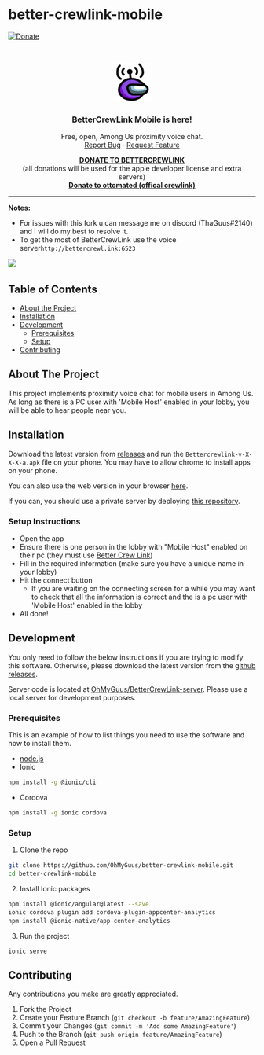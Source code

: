 # better-crewlink-mobile
[![Donate][paypal-shield]](paypal-url)

<br />
<p align="center">
  <a>
    <img src="logo.png" alt="Logo" width="80" height="80">
  </a>
  <h3 align="center">BetterCrewLink Mobile is here!</h3>


  <p align="center">
    Free, open, Among Us proximity voice chat.
    <br />
    <a href="https://github.com/OhMyGuus/better-crewlink-mobile/issues">Report Bug</a>
    ·
    <a href="https://github.com/OhMyGuus/better-crewlink-mobile/issues">Request Feature</a>
  </p>
  <p align="center">
    <b><a href="https://www.paypal.com/donate?hosted_button_id=KS43BDTGN76JQ">DONATE TO BETTERCREWLINK</a></b></br>
  (all donations will be used for the apple developer license and extra servers)</br>
   <b><a href="https://paypal.me/ottomated">Donate to ottomated (offical crewlink)</a></b>
  </p>
</p>
<hr />

<p>
  
<b>Notes:</b><br />

 - For issues with this fork u can message me on discord (ThaGuus#2140) and I will do
   my best to resolve it.
  -  To get the most of BetterCrewLink use the voice server`http://bettercrewl.ink:6523`

</p>
<a href="https://discord.gg/qDqTzvj4SH"> <img src="https://i.imgur.com/XpnBhTW.png" width="150px" /> </a>



<!-- TABLE OF CONTENTS -->
## Table of Contents

* [About the Project](#about-the-project)
* [Installation](#installation)
* [Development](#development)
  * [Prerequisites](#prerequisites)
  * [Setup](#setup)
* [Contributing](#contributing)

<!-- ABOUT THE PROJECT -->
## About The Project

This project implements proximity voice chat for mobile users in Among Us. As long as there is a PC user with 'Mobile Host' enabled in your lobby, you will be able to hear people near you.

## Installation

Download the latest version from [releases](https://github.com/OhMyGuus/better-crewlink-mobile/releases) and run the `Bettercrewlink-v-X-X-X-a.apk` file on your phone. You may have to allow chrome to install apps on your phone.

You can also use the web version in your browser [here](https://web.bettercrewl.ink/).

If you can, you should use a private server by deploying [this repository](https://github.com/OhMyGuus/BetterCrewLink-server).

### Setup Instructions

* Open the app
* Ensure there is one person in the lobby with "Mobile Host" enabled on their pc (they must use [Better Crew Link](https://github.com/OhMyGuus/BetterCrewLink))
* Fill in the required information (make sure you have a unique name in your lobby)
* Hit the connect button
  * If you are waiting on the connecting screen for a while you may want to check that all the information is correct and the is a pc user with 'Mobile Host' enabled in the lobby
* All done!

## Development

You only need to follow the below instructions if you are trying to modify this software. Otherwise, please download the latest version from the [github releases](https://github.com/OhMyGuus/better-crewlink-mobile/releases).

Server code is located at [OhMyGuus/BetterCrewLink-server](https://github.com/OhMyGuus/BetterCrewLink-server). Please use a local server for development purposes.

### Prerequisites

This is an example of how to list things you need to use the software and how to install them.
* [node.js](https://nodejs.org/en/download/)
* Ionic
```sh
npm install -g @ionic/cli
```
* Cordova
```sh
npm install -g ionic cordova
```

### Setup

1. Clone the repo
```sh
git clone https://github.com/OhMyGuus/better-crewlink-mobile.git
cd better-crewlink-mobile
```
2. Install Ionic packages
```sh
npm install @ionic/angular@latest --save
ionic cordova plugin add cordova-plugin-appcenter-analytics
npm install @ionic-native/app-center-analytics
```
3. Run the project
```JS
ionic serve
```

<!-- CONTRIBUTING -->
## Contributing

Any contributions you make are greatly appreciated.

1. Fork the Project
2. Create your Feature Branch (`git checkout -b feature/AmazingFeature`)
3. Commit your Changes (`git commit -m 'Add some AmazingFeature'`)
4. Push to the Branch (`git push origin feature/AmazingFeature`)
5. Open a Pull Request


[paypal-url]: https://www.paypal.com/donate?hosted_button_id=KS43BDTGN76JQ
[paypal-shield]: https://img.shields.io/badge/Donate-PayPal-green.svg
